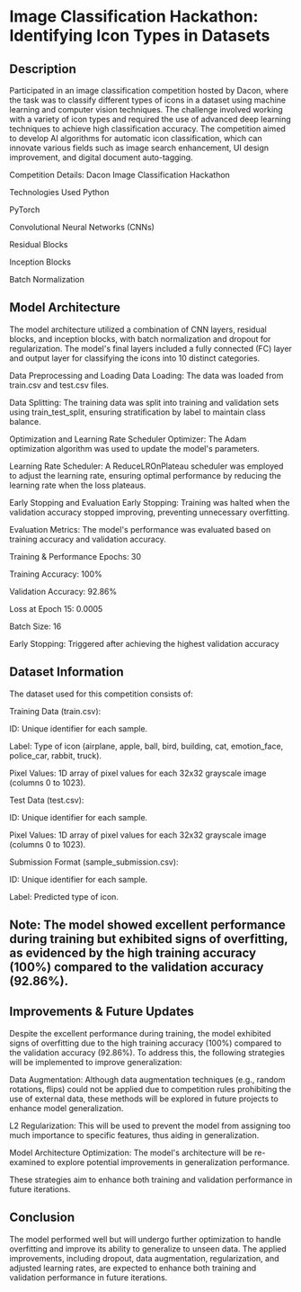 # Image Classification Hackathon: Identifying Icon Types in Datasets
## Description
Participated in an image classification competition hosted by Dacon, where the task was to classify different types of icons in a dataset using machine learning and computer vision techniques. The challenge involved working with a variety of icon types and required the use of advanced deep learning techniques to achieve high classification accuracy. The competition aimed to develop AI algorithms for automatic icon classification, which can innovate various fields such as image search enhancement, UI design improvement, and digital document auto-tagging.

Competition Details: Dacon Image Classification Hackathon

Technologies Used
Python

PyTorch

Convolutional Neural Networks (CNNs)

Residual Blocks

Inception Blocks

Batch Normalization

## Model Architecture
The model architecture utilized a combination of CNN layers, residual blocks, and inception blocks, with batch normalization and dropout for regularization. The model's final layers included a fully connected (FC) layer and output layer for classifying the icons into 10 distinct categories.

Data Preprocessing and Loading
Data Loading: The data was loaded from train.csv and test.csv files.

Data Splitting: The training data was split into training and validation sets using train_test_split, ensuring stratification by label to maintain class balance.

Optimization and Learning Rate Scheduler
Optimizer: The Adam optimization algorithm was used to update the model's parameters.

Learning Rate Scheduler: A ReduceLROnPlateau scheduler was employed to adjust the learning rate, ensuring optimal performance by reducing the learning rate when the loss plateaus.

Early Stopping and Evaluation
Early Stopping: Training was halted when the validation accuracy stopped improving, preventing unnecessary overfitting.

Evaluation Metrics: The model's performance was evaluated based on training accuracy and validation accuracy.

Training & Performance
Epochs: 30

Training Accuracy: 100%

Validation Accuracy: 92.86%

Loss at Epoch 15: 0.0005

Batch Size: 16

Early Stopping: Triggered after achieving the highest validation accuracy

## Dataset Information
The dataset used for this competition consists of:

Training Data (train.csv):

ID: Unique identifier for each sample.

Label: Type of icon (airplane, apple, ball, bird, building, cat, emotion_face, police_car, rabbit, truck).

Pixel Values: 1D array of pixel values for each 32x32 grayscale image (columns 0 to 1023).

Test Data (test.csv):

ID: Unique identifier for each sample.

Pixel Values: 1D array of pixel values for each 32x32 grayscale image (columns 0 to 1023).

Submission Format (sample_submission.csv):

ID: Unique identifier for each sample.

Label: Predicted type of icon.

## Note: The model showed excellent performance during training but exhibited signs of overfitting, as evidenced by the high training accuracy (100%) compared to the validation accuracy (92.86%).

## Improvements & Future Updates
Despite the excellent performance during training, the model exhibited signs of overfitting due to the high training accuracy (100%) compared to the validation accuracy (92.86%). To address this, the following strategies will be implemented to improve generalization:

Data Augmentation: Although data augmentation techniques (e.g., random rotations, flips) could not be applied due to competition rules prohibiting the use of external data, these methods will be explored in future projects to enhance model generalization.

L2 Regularization: This will be used to prevent the model from assigning too much importance to specific features, thus aiding in generalization.

Model Architecture Optimization: The model's architecture will be re-examined to explore potential improvements in generalization performance.

These strategies aim to enhance both training and validation performance in future iterations.

## Conclusion
The model performed well but will undergo further optimization to handle overfitting and improve its ability to generalize to unseen data. The applied improvements, including dropout, data augmentation, regularization, and adjusted learning rates, are expected to enhance both training and validation performance in future iterations.
